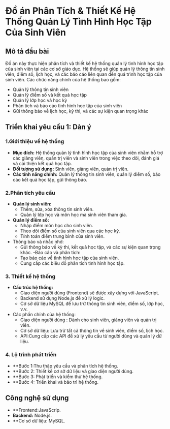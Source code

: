 # Đồ án Phân Tích & Thiết Kế Hệ Thống Quản Lý Tình Hình Học Tập Của Sinh Viên

## Mô tả đầu bài
Đồ án này thực hiện phân tích và thiết kế hệ thống quản lý tình hình học tập của sinh viên tại các cơ sở giáo dục. Hệ thống sẽ giúp quản lý thông tin sinh viên, điểm số, lịch học, và các báo cáo liên quan đến quá trình học tập của sinh viên. Các chức năng chính của hệ thống bao gồm:

- Quản lý thông tin sinh viên
- Quản lý điểm số và kết quả học tập
- Quản lý lớp học và học kỳ
- Phân tích và báo cáo tình hình học tập của sinh viên
- Gửi thông báo về lịch học, kỳ thi, và các sự kiện quan trọng khác

## Triển khai yêu cầu 1: Dàn ý

### 1.Giới thiệu về hệ thống
- **Mục đích:** Hệ thống quản lý tình hình học tập của sinh viên nhằm hỗ trợ các giảng viên, quản trị viên và sinh viên trong việc theo dõi, đánh giá và cải thiện kết quả học tập.
- **Đối tượng sử dụng:** Sinh viên, giảng viên, quản trị viên.
- **Các tính năng chính:** Quản lý thông tin sinh viên, quản lý điểm số, báo cáo kết quả học tập, gửi thông báo.

### 2.Phân tích yêu cầu
- **Quản lý sinh viên:**
  - Thêm, sửa, xóa thông tin sinh viên.
  - Quản lý lớp học và môn học mà sinh viên tham gia.
- **Quản lý điểm số:**
  - Nhập điểm môn học cho sinh viên.
  - Theo dõi điểm số của sinh viên qua các học kỳ.
  - Tính toán điểm trung bình của sinh viên.
- Thông báo và nhắc nhở:
  - Gửi thông báo về kỳ thi, kết quả học tập, và các sự kiện quan trọng khác.
-Báo cáo và phân tích:
  - Tạo báo cáo về tình hình học tập của sinh viên.
  - Cung cấp các biểu đồ phân tích tình hình học tập.

### 3. **Thiết kế hệ thống**
- **Cấu trúc hệ thống:**
  - Giao diện người dùng (Frontend) sẽ được xây dựng với JavaScript.
  - Backend sử dụng Node.js để xử lý logic.
  - Cơ sở dữ liệu MySQL để lưu trữ thông tin sinh viên, điểm số, lớp học, v.v.
- Các phần chính của hệ thống:
  - Giao diện người dùng : Dành cho sinh viên, giảng viên và quản trị viên.
  - Cơ sở dữ liệu: Lưu trữ tất cả thông tin về sinh viên, điểm số, lịch học.
  - API:Cung cấp các API để xử lý yêu cầu từ người dùng và quản lý dữ liệu.

### 4. Lộ trình phát triển
- **Bước 1:Thu thập yêu cầu và phân tích hệ thống.
- **Bước 2: Thiết kế cơ sở dữ liệu và giao diện người dùng.
- **Bước 3: Phát triển và kiểm thử hệ thống.
- **Bước 4: Triển khai và bảo trì hệ thống.

## Công nghệ sử dụng
- **Frontend:JavaScrip.
- **Backend:** Node.js.
- **Cơ sở dữ liệu: MySQL.

